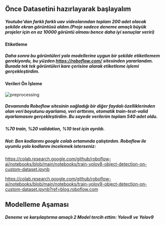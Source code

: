 ## Önce Datasetini hazırlayarak başlayalım
##### Youtube'dan farklı farklı uav videolarından toplam 200 adet olacak şekilde ekran görüntüsü aldım.(Proje sadece deneme amaçlı büyük projeler için en az 10000 görüntü olması bence daha iyi sonuçlar veriri)
#### Etiketleme
##### Daha sonra bu görüntüleri yolo modellerine uygun bir şekilde etiketlemem gerekiyordu, bu yüzden https://roboflow.com/ sitesinden yararlandım. Burada tek tek görüntüleri kare çerisine alarak etiketleme işlemi gerçekleştirdim.

#### Verileri Ön İşleme
![preprocessing](https://github.com/Leylaleyn/UAV_Detection/assets/96663646/750e3728-ca90-406f-b261-5b11e52cceba)

##### Devamında Roboflow sitesinin sağladığı bir diğer faydalı özelliklerinden olan veri boyutunu ayarlama, veri arttırımı, otomatik train-test-valid ayarlamasını gerçekleştirdim. Bu sayede verilerim toplam 540 adet oldu.
##### %70 train, %20 validation, %10 test için ayrıldı.

##### Not: Ben kodlarımı google colab ortamında çalıştırdım. Roboflow ile uyumlu yolo kodlarını incelemek isterseniz:
https://colab.research.google.com/github/roboflow-ai/notebooks/blob/main/notebooks/train-yolov8-object-detection-on-custom-dataset.ipynb

https://colab.research.google.com/github/roboflow-ai/notebooks/blob/main/notebooks/train-yolov9-object-detection-on-custom-dataset.ipynb?ref=blog.roboflow.com

## Modelleme Aşaması
##### Deneme ve karşılaştırma amaçlı 2 Model tercih ettim: Yolov8 ve Yolov9

